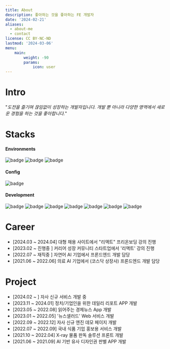 ```yaml
---
title: About
description: 좋아하는 것을 좋아하는 FE 개발자  
date: '2024-02-21'
aliases:
  - about-me
  - contact
license: CC BY-NC-ND
lastmod: '2024-03-06'
menu:
    main: 
        weight: -90
        params:
            icon: user
---
```

# Intro

"_도전을 즐기며 끊임없이 성장하는 개발자입니다. 개발 뿐 아니라 다양한 영역에서 새로운 경험을 하는 것을 좋아합니다._"
# Stacks

#### Environments
<img src="https://img.shields.io/badge/webstorm-000000?style=for-the-badge&logo=webstorm&logoColor=white" alt="badge">
<img src="https://img.shields.io/badge/git-F05032?style=for-the-badge&logo=git&logoColor=white" alt="badge">
<img src="https://img.shields.io/badge/github-181717?style=for-the-badge&logo=github&logoColor=white" alt="badge">

#### Config
<img src="https://img.shields.io/badge/yarn-2C8EBB?style=for-the-badge&logo=yarn&logoColor=white" alt="badge">

#### Development
<img src="https://img.shields.io/badge/javascript-F7DF1E?style=for-the-badge&logo=javascript&logoColor=white" alt="badge">
<img src="https://img.shields.io/badge/typescript-3178C6?style=for-the-badge&logo=typescript&logoColor=white" alt="badge">
<img src="https://img.shields.io/badge/react-61DAFB?style=for-the-badge&logo=react&logoColor=white" alt="badge">
<img src="https://img.shields.io/badge/vue-4FC08D?style=for-the-badge&logo=vuedotjs&logoColor=white"  alt="badge">
<img src="https://img.shields.io/badge/next-000000?style=for-the-badge&logo=nextdotjs&logoColor=white" alt="badge">
<img src="https://img.shields.io/badge/mui-007FFF?style=for-the-badge&logo=mui&logoColor=white" alt="badge">
<img src="https://img.shields.io/badge/axios-5A29E4?style=for-the-badge&logo=axios&logoColor=white" alt="badge">


# Career 
* [2024.03 ~ 2024.04] 대형 채용 사이트에서 "리액트" 프리온보딩 강의 진행
* [2023.02 ~  진행중 ] 커리어 성장 커뮤니티 스타트업에서 '리액트' 강의 진행
* [2022.07 ~  재직중 ] 자연어 AI 기업에서 프론드엔드 개발 담당 
* [2021.06 ~ 2022.06] 의료 AI 기업에서 (코스닥 상장사) 프론드엔드 개발 담당 


# Project
* [2024.02 ~        ] 자사 신규 서비스 개발 중
* [2023.11 ~ 2024.01] 정치/기업인을 위한 데일리 리포트 APP 개발
* [2023.05 ~ 2022.08] 읽어주는 경제뉴스 App 개발
* [2023.01 ~ 2022.05] '뉴스샐러드' Web 서비스 개발
* [2022.09 ~ 2022.12] 자사 신규 엔진 데모 페이지 개발
* [2022.07 ~ 2022.09] 국내 식품 기업 홍보용 서비스 개발
* [2021.10 ~ 2022.04] X-ray 물품 판독 솔루션 프론트 개발
* [2021.06 ~ 2021.09] AI 기반 유사 디자인권 판별 APP 개발